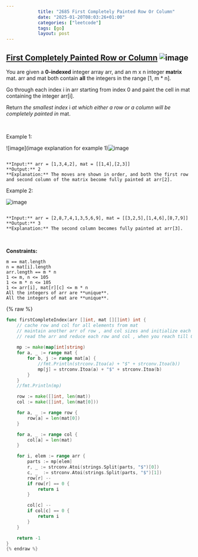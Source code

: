 ```yaml
---
            title: "2685 First Completely Painted Row Or Column"
            date: "2025-01-20T08:03:26+01:00"
            categories: ["leetcode"]
            tags: [go]
            layout: post
---
```

            
## [First Completely Painted Row or Column](https://leetcode.com/problems/first-completely-painted-row-or-column) ![image](https://img.shields.io/badge/Difficulty-Medium-orange)

You are given a **0-indexed** integer array arr, and an m x n integer **matrix** mat. arr and mat both contain **all** the integers in the range [1, m * n].

Go through each index i in arr starting from index 0 and paint the cell in mat containing the integer arr[i].

Return *the smallest index* i *at which either a row or a column will be completely painted in* mat.

 

Example 1:

![image](image explanation for example 1)![image](https://assets.leetcode.com/uploads/2023/01/18/grid1.jpg)
```

**Input:** arr = [1,3,4,2], mat = [[1,4],[2,3]]
**Output:** 2
**Explanation:** The moves are shown in order, and both the first row and second column of the matrix become fully painted at arr[2].

```

Example 2:

![image](https://assets.leetcode.com/uploads/2023/01/18/grid2.jpg)
```

**Input:** arr = [2,8,7,4,1,3,5,6,9], mat = [[3,2,5],[1,4,6],[8,7,9]]
**Output:** 3
**Explanation:** The second column becomes fully painted at arr[3].

```

 

**Constraints:**

	m == mat.length
	n = mat[i].length
	arr.length == m * n
	1 <= m, n <= 105
	1 <= m * n <= 105
	1 <= arr[i], mat[r][c] <= m * n
	All the integers of arr are **unique**.
	All the integers of mat are **unique**.

{% raw %}
```go
func firstCompleteIndex(arr []int, mat [][]int) int {
    // cache row and col for all elements from mat
    // maintain another arr of row , and col sizes and initialize each element to col and row 
    // read the arr and reduce each row and col , when you reach till 0 return
    
    mp := make(map[int]string)
    for a, _ := range mat {
        for b, j := range mat[a] {
            //fmt.Println(strconv.Itoa(a) + "$" + strconv.Itoa(b))
            mp[j] = strconv.Itoa(a) + "$" + strconv.Itoa(b)
        }
    }
    //fmt.Println(mp)

    row := make([]int, len(mat))
    col := make([]int, len(mat[0]))

    for a, _ := range row {
        row[a] = len(mat[0])
    }

    for a, _ := range col {
        col[a] = len(mat)
    }

    for i, elem := range arr {
        parts := mp[elem]
        r, _ := strconv.Atoi(strings.Split(parts, "$")[0])
        c, _  := strconv.Atoi(strings.Split(parts, "$")[1])
        row[r] --
        if row[r] == 0 {
            return i
        }

        col[c] --
        if col[c] == 0 {
            return i
        }
    }

    return -1
}
{% endraw %}
